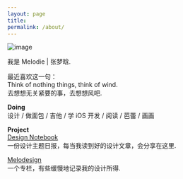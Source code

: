 ```yaml
---
layout: page
title: 
permalink: /about/
---
```

![image](http://7xldlp.com1.z0.glb.clouddn.com/DSCF2025s.png)  
  

我是 Melodie | 张梦晗.
  

最近喜欢这一句：   
Think of nothing things, think of wind.  
去想想无关紧要的事，去想想风吧.

**Doing**  
设计 / 做面包 / 吉他 / 学 iOS 开发 / 阅读 / 芭蕾 / 画画

**Project**    
[Design Notebook](http://dudu.zhihu.com/circle/68509)   
一份设计主题日报，每当我读到好的设计文章，会分享在这里.
  
[Melodesign](http://zhuanlan.zhihu.com/melodie)  
一个专栏，有些缓慢地记录我的设计所得.






